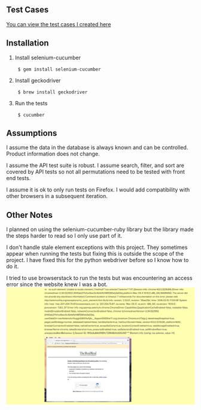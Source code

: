 ## Test Cases

[You can view the test cases I created here](https://docs.google.com/spreadsheets/d/1_4eFOomnWZ-A4ePlDVvpJty_qtqCZxQi8FLAA5WSO5s/edit?usp=sharing)

## Installation

1. Install selenium-cucumber

        $ gem install selenium-cucumber

2. Install geckodriver

        $ brew install geckodriver

3. Run the tests

        $ cucumber

## Assumptions

I assume the data in the database is always known and can be controlled. Product information does not change.

I assume the API test suite is robust. I assume search, filter, and sort are covered by API tests so not all permutations need to be tested with front end tests.

I assume it is ok to only run tests on Firefox. I would add compatibility with other browsers in a subsequent iteration.

## Other Notes

I planned on using the selenium-cucumber-ruby library but the library made the steps harder to read so I only use part of it.

I don't handle stale element exceptions with this project. They sometimes appear when running the tests but fixing this is outside the scope of the project. I have fixed this for the python webdriver before so I know how to do it.

I tried to use browserstack to run the tests but was encountering an access error since the website knew I was a bot.
![picture](images/bot_error.png)
